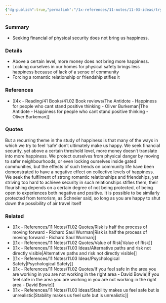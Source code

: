 ```yaml
---
{"dg-publish":true,"permalink":"/1x-references/11-notes/11-03-ideas/trying-to-feel-safe-does-not-bring-happiness/","title":"Trying to feel safe does not bring happiness","noteIcon":""}
---
```



### Summary
- Seeking financial of physical security does not bring us happiness.

### Details
- Above a certain level, more money does not bring more happiness.
- Locking ourselves in our homes for physical safety brings less happiness because of lack of a sense of community
- Forcing a romantic relationship or friendship stifles it

### References
- [[4x - Reading/41 Books/41.02 Book reviews/The Antidote - Happiness for people who cant stand positive thinking - Oliver Burkeman\|The Antidote - Happiness for people who cant stand positive thinking - Oliver Burkeman]]

### Quotes
But a recurring theme in the study of happiness is that many of the ways in which we try to feel ‘safe’ don’t ultimately make us happy. We seek financial security, yet above a certain threshold level, more money doesn’t translate into more happiness. We protect ourselves from physical danger by moving to safer neighbourhoods, or even locking ourselves inside gated communities, but the effects of such trends on community life have been demonstrated to have a negative effect on collective levels of happiness. We seek the fulfilment of strong romantic relationships and friendships, yet striving too hard to achieve security in such relationships stifles them; their flourishing depends on a certain degree of not being protected, of being open to experiences both negative and positive. It is possible to be similarly protected from terrorism, as Schneier said, so long as you are happy to shut down the possibility of air travel itself

### Related
- [[1x - References/11 Notes/11.02 Quotes/Risk is half the process of moving forward - Richard Saul Wurman\|Risk is half the process of moving forward - Richard Saul Wurman]]
- [[1x - References/11 Notes/11.02 Quotes/Value of Risk\|Value of Risk]]
- [[1x - References/11 Notes/11.03 Ideas/Alternative paths and risk not directly visible\|Alternative paths and risk not directly visible]]
- [[1x - References/11 Notes/11.03 Ideas/Psychological Safety\|Psychological Safety]]
- [[1x - References/11 Notes/11.02 Quotes/If you feel safe in the area you are working in you are not working in the right area - David Bowie\|If you feel safe in the area you are working in you are not working in the right area - David Bowie]]
- [[1x - References/11 Notes/11.03 Ideas/Stability makes us feel safe but is unrealistic\|Stability makes us feel safe but is unrealistic]]